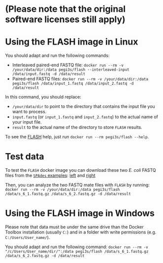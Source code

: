 # (Please note that the original software licenses still apply)

# Using the FLASH image in Linux
You should adapt and run the following commands:
- Interleaved paired-end FASTQ file: `docker run --rm -v /your/data/dir:/data pegi3s/flash --interleaved-input /data/input.fastq -d /data/result`
- Paired-end FASTQ files:  `docker run --rm -v /your/data/dir:/data pegi3s/flash /data/input_1.fastq /data/input_2.fastq -d /data/result`

In this command, you should replace:
- `/your/data/dir` to point to the directory that contains the input file you want to process.
- `input.fastq` (or `input_1.fastq` and `input_2.fastq`) to the actual name of your input file.
- `result` to the actual name of the directory to store `FLASH` results.

To see the [FLASH](http://ccb.jhu.edu/software/FLASH/) help, just run `docker run --rm pegi3s/flash --help`.

# Test data

To test the `FLASH` docker image you can download these two *E. coli* FASTQ files from the [`SPAdes` examples](http://cab.spbu.ru/software/spades/#examples): [left](http://spades.bioinf.spbau.ru/spades_test_datasets/ecoli_mc/s_6_1.fastq.gz) and [right](http://spades.bioinf.spbau.ru/spades_test_datasets/ecoli_mc/s_6_2.fastq.gz)

Then, you can analyze the two FASTQ mate files with `FLASH` by running:  `docker run --rm -v /your/data/dir:/data pegi3s/flash /data/s_6_1.fastq.gz /data/s_6_2.fastq.gz -d /data/result`

# Using the FLASH image in Windows

Please note that data must be under the same drive than the Docker Toolbox installation (usually `C:`) and in a folder with write permissions (e.g. `C:/Users/User_name/`).

You should adapt and run the following command: `docker run --rm -v "/c/Users/User_name/dir/":/data pegi3s/flash /data/s_6_1.fastq.gz /data/s_6_2.fastq.gz -d /data/result`
